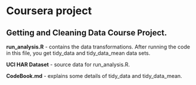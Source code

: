 # Coursera project

## Getting and Cleaning Data Course Project.

**run_analysis.R** - contains the data transformations. After running the code 
in this file, you get tidy_data and tidy_data_mean data sets.

**UCI HAR Dataset** - source data for run_analysis.R.

**CodeBook.md** - explains some details of tidy_data and tidy_data_mean.
